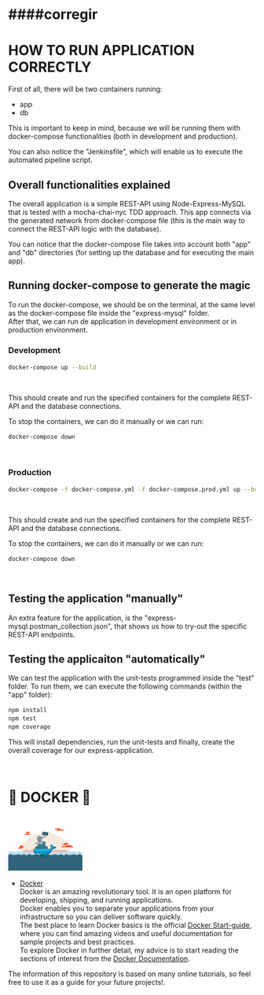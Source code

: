 
# ####corregir

# HOW TO RUN APPLICATION CORRECTLY

First of all, there will be two containers running:<br>

- app
- db

This is important to keep in mind, because we will be running them with
docker-compose functionalities (both in development and production). <br>

You can also notice the "Jenkinsfile", which will enable us to execute
the automated pipeline script. <br>

## Overall functionalities explained

The overall application is a simple REST-API using Node-Express-MySQL that is
tested with a mocha-chai-nyc TDD approach. This app connects via the
generated network from docker-compose file (this is the main way to connect
the REST-API logic with the database). <br>

You can notice that the docker-compose file takes into account both "app" and
"db" directories (for setting up the database and for executing the main app).
<br>

## Running docker-compose to generate the magic

To run the docker-compose, we should be on the terminal, at the same level as the
docker-compose file inside the "express-mysql" folder. <br>
After that, we can run de application in development environment or in 
production environment.

### Development

```bash
docker-compose up --build
```

<br>

This should create and run the specified containers for the complete REST-API
and the database connections. <br>

To stop the containers, we can do it manually or we can run:

```bash
docker-compose down
```

<br>

### Production

```bash
docker-compose -f docker-compose.yml -f docker-compose.prod.yml up --build
```

<br>

This should create and run the specified containers for the complete REST-API
and the database connections. <br>

To stop the containers, we can do it manually or we can run:

```bash
docker-compose down
```

<br>

## Testing the application "manually"

An extra feature for the application, is the
"express-mysql.postman_collection.json", that shows us how to try-out the
specific REST-API endpoints. <br>

## Testing the applicaiton "automatically"

We can test the application with the unit-tests programmed inside the "test"
folder. To run them, we can execute the following commands (within the
"app" folder): <br>

```bash
npm install
npm test
npm coverage
```

This will install dependencies, run the unit-tests and finally, create the
overall coverage for our express-application.

<br>

# :whale: DOCKER :whale:



<img src="../assets/img/DockerAnimated.gif" width=30%> <br>

* [Docker](https://www.docker.com) <br>
Docker is an amazing revolutionary tool. It is an open platform for developing, shipping, and running applications. <br>
Docker enables you to separate your applications from your infrastructure so you can deliver software quickly. <br>
The best place to learn Docker basics is the official [Docker Start-guide](https://docs.docker.com/get-started/), where you can find amazing videos 
and useful documentation for sample projects and best practices. <br>
To explore Docker in further detail, my advice is to start reading the sections of interest from the [Docker Documentation](https://docs.docker.com). <br>


The information of this repository is based on many online tutorials, so feel free to use it as a guide for your future projects!.<br>

